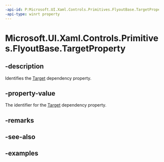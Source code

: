 ```yaml
---
-api-id: P:Microsoft.UI.Xaml.Controls.Primitives.FlyoutBase.TargetProperty
-api-type: winrt property
---
```


<!-- Property syntax.
public DependencyProperty TargetProperty { get; }
-->

# Microsoft.UI.Xaml.Controls.Primitives.FlyoutBase.TargetProperty

## -description

Identifies the [Target](flyoutbase_target.md) dependency property.

## -property-value

The identifier for the [Target](flyoutbase_target.md) dependency property.

## -remarks

## -see-also

## -examples

